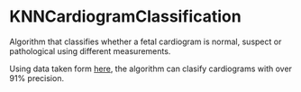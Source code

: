 # KNNCardiogramClassification
Algorithm that classifies whether a fetal cardiogram is normal, suspect or pathological using different measurements.

Using data taken form [here](http://archive.ics.uci.edu/ml/datasets/Cardiotocography), the algorithm can clasify cardiograms with over 91% precision.
